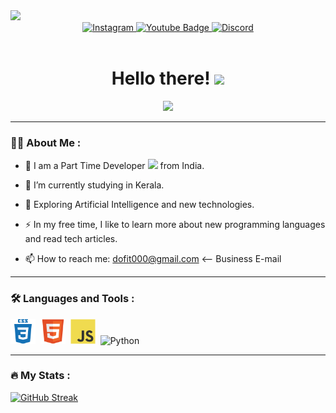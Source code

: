  <img src="https://theprintedcat.com/wp-content/uploads/2021/08/keyboard-cat-transp2.gif" width="200"/>
  
</div>

<div id="badges" align="center">
  
  <a href="https://www.instagram.com/dofito20">
    <img src="https://img.shields.io/badge/Instagram-white?style=for-the-badge&logo=Instagram&color=%23F7F7F7" alt="Instagram"/>
  </a>
  
  <a href="https://www.youtube.com/@dofii2o">
    <img src="https://img.shields.io/badge/YouTube-red?style=for-the-badge&logo=youtube&logoColor=white" alt="Youtube Badge"/>
  </a>

  <a href="https://discord.gg/wsJe4TdfEZ">
    <img src="https://img.shields.io/badge/Discord-%237289d9?style=for-the-badge&logo=Discord&logoColor=white" alt="Discord"/>
  </a>
</div>

<div align="center">
  <img src="https://komarev.com/ghpvc/?username=DoFitO-dev&style=flat-square&color=blue" alt=""/>
  <h1>
    Hello there!
    <img src="https://media.giphy.com/media/hvRJCLFzcasrR4ia7z/giphy.gif" width="30px"/>
  </h1>
</div>

<div align="center">
  <img src="https://camo.githubusercontent.com/52cb4bb059b91310261d327a11e137f19fb76f971b5f8526d2a56eb598a4fe4a/68747470733a2f2f6d65646961342e67697068792e636f6d2f6d656469612f574941584b4544503852304942534158556b2f67697068792e676966" width="400"/>
</div>

---

### :man_technologist: About Me :
- 👋 I am a Part Time Developer <img src="https://media.giphy.com/media/WUlplcMpOCEmTGBtBW/giphy.gif" width="30"> from India.
- 🔭 I’m currently studying in Kerala.

- 🌱 Exploring Artificial Intelligence and new technologies.

- ⚡ In my free time, I like to learn more about new programming languages and read tech articles.

- 📫 How to reach me: dofit000@gmail.com <-- Business E-mail

---

### :hammer_and_wrench: Languages and Tools :
<div>
  <img src="https://github.com/devicons/devicon/blob/master/icons/css3/css3-plain-wordmark.svg"  title="CSS3" alt="CSS" width="40" height="40"/>&nbsp;
  <img src="https://github.com/devicons/devicon/blob/master/icons/html5/html5-original.svg" title="HTML5" alt="HTML" width="40" height="40"/>&nbsp;
  <img src="https://github.com/devicons/devicon/blob/master/icons/javascript/javascript-original.svg" title="JavaScript" alt="JavaScript" width="40" height="40"/>&nbsp;
  <img src="https://cdn3.iconfinder.com/data/icons/logos-and-brands-adobe/512/267_Python-512.png" title="Python" alt="Python" width="40" height="40";&nbsp/>
</div>

---

### :fire: My Stats :
<a href="https://git.io/streak-stats"><img src="https://streak-stats.demolab.com?user=DoFitO-dev&theme=dark&hide_border=true&border_radius=10&date_format=j%20M%5B%20Y%5D" alt="GitHub Streak" /></a>
